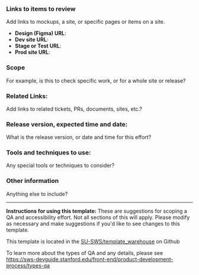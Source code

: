 
### Links to items to review
Add links to mockups, a site, or specific pages or items on a site.

* **Design (Figma) URL**: 
* **Dev site URL**: 
* **Stage or Test URL**: 
* **Prod site URL**: 

### Scope
For example, is this to check specific work, or for a whole site or release?


### Related Links:
Add links to related tickets, PRs, documents, sites, etc.?


### Release version, expected time and date:
What is the release version, or date and time for this effort?


### Tools and techniques to use:
Any special tools or techniques to consider?


### Other information
Anything else to include?

---

**Instructions for using this template:**
These are suggestions for scoping a QA and accessibility effort. Not all sections of this will apply. Please modify as necessary and make suggestions if you'd like to see changes to this template.

This template is located in the [SU-SWS/template_warehouse](https://github.com/SU-SWS/template_warehouse) on Github

To learn more about the types of QA and any details, please see https://sws-devguide.stanford.edu/front-end/product-development-process/types-qa
